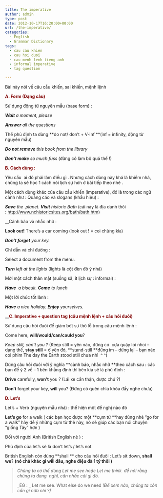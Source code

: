 ```yaml
---
title: The imperative
author: admin
type: post
date: 2012-10-17T16:20:00+00:00
url: /the-imperative/
categories:
  - English
  - Grammar Dictionary
tags:
  - cau cau khien
  - cau hoi duoi
  - cau menh lenh tieng anh
  - informal imperative
  - tag question

---
```

Bài này nói về câu cầu khiến, sai khiến, mệnh lệnh

<span style="color: #800000;"><strong>A. Form (Dạng câu)</strong></span>

Sử dụng động từ nguyên mẫu (base form) :

_**Wait** a moment, please_

_**Answer** all the questions_

Thể phủ định ta dùng **do not/ don&#8217;t + V-inf **(inf = infinity, động từ nguyên mẫu)

_**Do not remove** this book from the library_

_**Don&#8217;t make** so much fuss_ (đừng có làm bộ quá thế !)

<span style="color: #800000;"><strong>B. Cách dùng :</strong></span>

Yêu cầu  ai đó phải làm điều gì . Nhưng cách dùng này khá là khiếm nhã, chúng ta sẽ học 1 cách nói lịch sự hơn ở bài tiếp theo nhé .

Một cách dùng khác của câu cầu khiến (imperative), đó là trong các ngữ cảnh như : Quảng cáo và slogans (khẩu hiệu) :

_**Save** the  planet. **Visit** historic Bath_ (cái này là địa danh thôi : <http://www.nchistoricsites.org/bath/bath.htm>)

__Cảnh báo và nhắc nhở :

**Look out!** There&#8217;s a car coming (look out ! = coi chừng kìa)

_**Don&#8217;t forget** your key._

Chỉ dẫn và chỉ đường :

Select a document from the menu.

_**Turn** left at the lights_ (lights là cột đèn đỏ ý nhá)

Mời một cách thân mật (suồng sã, ít lịch sự : informal) :

_**Have**  a biscuit. **Come** to lunch_

Một lời chúc tốt lành :

_**Have** a nice holiday. **Enjoy** yourselves._

__<span style="color: #800000;"><strong>C. Imperative + question tag (câu mệnh lệnh + câu hỏi đuôi)</strong></span>

Sử dụng câu hỏi đuôi để giảm bớt sự thô lỗ trong câu mệnh lệnh :

Come here, **will/would/can/could you**?

_Keep still, can&#8217;t you ?_ (Keep still = yên nào, đừng có  cựa quậy loi nhoi &#8211; dạng thế, **stay still** = ở yên đó, **stand-still **đứng im &#8211; dừng lại &#8211; bạn nào coi phim The day the Earth stood still chưa nhỉ  ^ ^)

Dùng câu hỏi đuôi với ý nghĩa **cảnh báo, nhắc nhở **theo cách sau : các bạn để ý 2 vế &#8211; 1 bên khẳng định thì bên kia sẽ là phủ định :

**Drive** carefully, **won&#8217;t** you ? (Lái xe cẩn thận, được chứ ?)

**Don&#8217;t** forget your key, **will** you? (Đừng có quên chìa khóa đấy nghe chưa)

<span style="color: #800000;"><strong>D. Let&#8217;s</strong></span>

Let&#8217;s + Verb (nguyên mẫu nhá) : thể hiện một đề nghị nào đó

**Let&#8217;s go** for a walk ( các bạn học được một **cụm từ **hay dùng nhé &#8220;go for a walk&#8221; hãy để ý những cụm từ thế này, nó sẽ giúp các bạn nói chuyện &#8220;giống Tây&#8221; hơn )

Đối với người Anh (British English nè ) :

Phủ định của let&#8217;s sẽ là don&#8217;t let&#8217;s / let&#8217;s not

British English còn dùng **shall ** cho câu hỏi đuôi : Let&#8217;s sit down, **shall we**? **(nó chả khác gì will đâu, nghe điệu đà 1 tý thôi )**

> _Chúng ta có thể dùng Let me see hoặc Let me think  để nói rằng chúng ta đang  nghĩ, cân nhắc cái gì đó._
> 
> _EG : _ Let me see. What else do we need _(Để xem nào, chúng ta còn cần gì nữa nhỉ ?)_

&nbsp;

&nbsp;

&nbsp;
